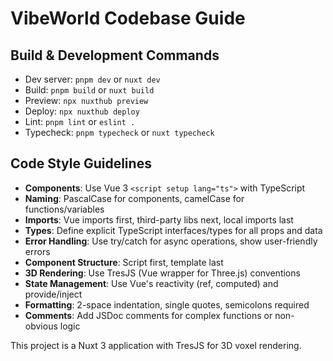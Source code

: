 # VibeWorld Codebase Guide

## Build & Development Commands
- Dev server: `pnpm dev` or `nuxt dev`
- Build: `pnpm build` or `nuxt build`  
- Preview: `npx nuxthub preview`
- Deploy: `npx nuxthub deploy`
- Lint: `pnpm lint` or `eslint .`
- Typecheck: `pnpm typecheck` or `nuxt typecheck`

## Code Style Guidelines
- **Components**: Use Vue 3 `<script setup lang="ts">` with TypeScript
- **Naming**: PascalCase for components, camelCase for functions/variables
- **Imports**: Vue imports first, third-party libs next, local imports last
- **Types**: Define explicit TypeScript interfaces/types for all props and data
- **Error Handling**: Use try/catch for async operations, show user-friendly errors
- **Component Structure**: Script first, template last
- **3D Rendering**: Use TresJS (Vue wrapper for Three.js) conventions
- **State Management**: Use Vue's reactivity (ref, computed) and provide/inject
- **Formatting**: 2-space indentation, single quotes, semicolons required
- **Comments**: Add JSDoc comments for complex functions or non-obvious logic

This project is a Nuxt 3 application with TresJS for 3D voxel rendering.